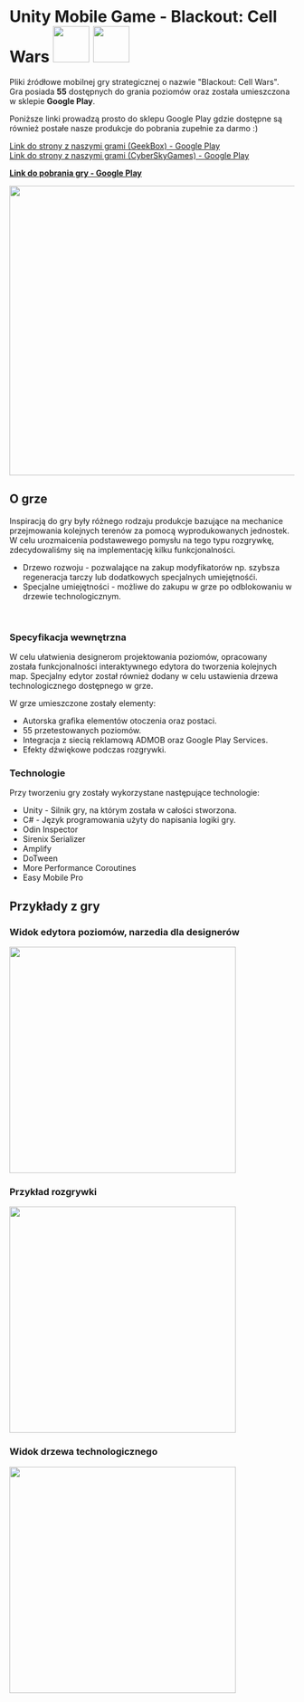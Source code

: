 # Unity Mobile Game - Blackout: Cell Wars  <img src= "https://i.ibb.co/qghcnp1/GK-logo-rounded.png" width = 64> <img src= "https://i.ibb.co/ySyLSq3/Cyber-Sky-Games-Without-Title.png" width = 64>


Pliki źródłowe mobilnej gry strategicznej o nazwie "Blackout: Cell Wars". <br>
Gra posiada **55** dostępnych do grania poziomów oraz została umieszczona w sklepie **Google Play**.<br>

Poniższe linki prowadzą prosto do sklepu Google Play gdzie dostępne są również postałe nasze produkcje do pobrania zupełnie za darmo :)<br>

[Link do strony z naszymi grami (GeekBox) - Google Play](https://play.google.com/store/apps/dev?id=6893354586300001935) <br>
[Link do strony z naszymi grami (CyberSkyGames) - Google Play](https://play.google.com/store/apps/dev?id=6955278336175220384) <br>

[**Link do pobrania gry - Google Play**](https://play.google.com/store/apps/details?id=com.GeekBox.Blackout)

<img src= "Creativities/blck_splash.jpg" width = 512>

## O grze

Inspiracją do gry były różnego rodzaju produkcje bazujące na mechanice przejmowania kolejnych terenów za pomocą wyprodukowanych jednostek. W celu urozmaicenia podstawewego pomysłu na tego typu rozgrywkę, zdecydowaliśmy się na implementację kilku funkcjonalności.

- Drzewo rozwoju - pozwalające na zakup modyfikatorów np. szybsza regeneracja tarczy lub dodatkowych specjalnych umiejętnośći.
- Specjalne umiejętności - możliwe do zakupu w grze po odblokowaniu w drzewie technologicznym.
<br>

### Specyfikacja wewnętrzna
W celu ułatwienia designerom projektowania poziomów, opracowany została funkcjonalności interaktywnego edytora do tworzenia kolejnych map. Specjalny edytor został również dodany w celu ustawienia drzewa technologicznego dostępnego w grze. <br>

W grze umieszczone zostały elementy:

- Autorska grafika elementów otoczenia oraz postaci.
- 55 przetestowanych poziomów.
- Integracja z siecią reklamową ADMOB oraz Google Play Services.
- Efekty dźwiękowe podczas rozgrywki.

### Technologie

Przy tworzeniu gry zostały wykorzystane następujące technologie:

- Unity - Silnik gry, na którym została w całości stworzona.
- C#    - Język programowania użyty do napisania logiki gry.
- Odin Inspector
- Sirenix Serializer
- Amplify
- DoTween
- More Performance Coroutines
- Easy Mobile Pro

## Przykłady z gry

### Widok edytora poziomów, narzedia dla designerów
<img src= "Creativities/blck_editor_ss1.png" width = 400>

### Przykład rozgrywki
<img src= "Creativities/blck_ss1.jpg.png" width = 400>

### Widok drzewa technologicznego
<img src= "Creativities/blck_ss2.jpg.png" width = 400> 
